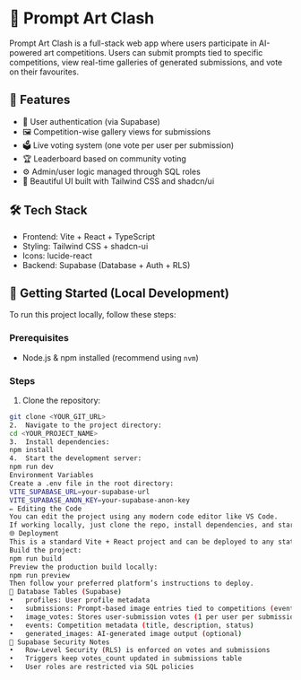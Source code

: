 # 🎨 Prompt Art Clash

Prompt Art Clash is a full-stack web app where users participate in AI-powered art competitions. Users can submit prompts tied to specific competitions, view real-time galleries of generated submissions, and vote on their favourites.

## 🌟 Features

- 🔐 User authentication (via Supabase)
- 🖼️ Competition-wise gallery views for submissions
- 🗳️ Live voting system (one vote per user per submission)
- 🏆 Leaderboard based on community voting
- ⚙️ Admin/user logic managed through SQL roles
- 🎨 Beautiful UI built with Tailwind CSS and shadcn/ui

## 🛠️ Tech Stack

- Frontend: Vite + React + TypeScript
- Styling: Tailwind CSS + shadcn-ui
- Icons: lucide-react
- Backend: Supabase (Database + Auth + RLS)

## 📁 Getting Started (Local Development)

To run this project locally, follow these steps:

### Prerequisites

- Node.js & npm installed (recommend using `nvm`)

### Steps

1. Clone the repository:

```bash
git clone <YOUR_GIT_URL>
2.	Navigate to the project directory:
cd <YOUR_PROJECT_NAME>
3.	Install dependencies:
npm install
4.	Start the development server:
npm run dev
Environment Variables
Create a .env file in the root directory:
VITE_SUPABASE_URL=your-supabase-url
VITE_SUPABASE_ANON_KEY=your-supabase-anon-key
✏️ Editing the Code
You can edit the project using any modern code editor like VS Code.
If working locally, just clone the repo, install dependencies, and start the dev server as described above.
🌐 Deployment
This is a standard Vite + React project and can be deployed to any static hosting provider like Vercel or Netlify.
Build the project:
npm run build
Preview the production build locally:
npm run preview
Then follow your preferred platform’s instructions to deploy.
🧾 Database Tables (Supabase)
•	profiles: User profile metadata
•	submissions: Prompt-based image entries tied to competitions (event_id)
•	image_votes: Stores user-submission votes (1 per user per submission)
•	events: Competition metadata (title, description, status)
•	generated_images: AI-generated image output (optional)
🧠 Supabase Security Notes
•	Row-Level Security (RLS) is enforced on votes and submissions
•	Triggers keep votes_count updated in submissions table
•	User roles are restricted via SQL policies


